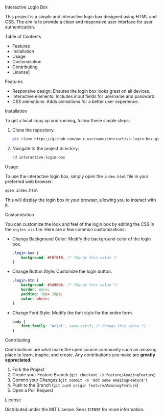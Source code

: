 
 Interactive Login Box

This project is a simple and interactive login box designed using HTML and CSS. The aim is to provide a clean and responsive user interface for user authentication.

Table of Contents

- Features
- Installation
- Usage
- Customization
- Contributing
- License]

 Features

- Responsive design: Ensures the login box looks great on all devices.
- Interactive elements: Includes input fields for username and password.
- CSS animations: Adds animations for a better user experience.

Installation

To get a local copy up and running, follow these simple steps:

1. Clone the repository:
   ```sh
   git clone https://github.com/your-username/interactive-login-box.git
   ```
2. Navigate to the project directory:
   ```sh
   cd interactive-login-box
   ```

Usage

To use the interactive login box, simply open the `index.html` file in your preferred web browser:

```sh
open index.html
```

This will display the login box in your browser, allowing you to interact with it.

 Customization

You can customize the look and feel of the login box by editing the CSS in the `styles.css` file. Here are a few common customizations:

- Change Background Color:
  Modify the background color of the login box.
  ```css
  .login-box {
      background: #f0f0f0; /* Change this value */
  }
  ```

- Change Button Style:
  Customize the login button.
  ```css
  .login-btn {
      background: #3498db; /* Change this value */
      border: none;
      padding: 10px 20px;
      color: white;
  }
  ```

- Change Font Style:
  Modify the font style for the entire form.
  ```css
  body {
      font-family: 'Arial', sans-serif; /* Change this value */
  }
  ```

 Contributing

Contributions are what make the open source community such an amazing place to learn, inspire, and create. Any contributions you make are **greatly appreciated**.

1. Fork the Project
2. Create your Feature Branch (`git checkout -b feature/AmazingFeature`)
3. Commit your Changes (`git commit -m 'Add some AmazingFeature'`)
4. Push to the Branch (`git push origin feature/AmazingFeature`)
5. Open a Pull Request

 License

Distributed under the MIT License. See `LICENSE` for more information.

